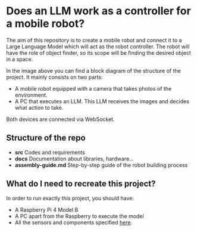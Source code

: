# Does an LLM work as a controller for a mobile robot?
The aim of this repository is to create a mobile robot and connect it to a Large Language Model which will act as the robot controller. The robot will have the role of object finder, so its scope will be finding the desired object in a space.

In the image above you can find a block diagram of the structure of the project.
It mainly consists on two parts:
- A mobile robot equipped with a camera that takes photos of the environment.
- A PC that executes an LLM. This LLM receives the images and decides what action to take.

Both devices are connected via WebSocket.

## Structure of the repo
- **src** Codes and requirements
- **docs** Documentation about libraries, hardware...
- **assembly-guide.md** Step-by-step guide of the robot building process

## What do I need to recreate this project?
In order to run exactly this project, you should have:
- A Raspberry Pi 4 Model B
- A PC apart from the Raspberry to execute the model
- All the sensors and components specified [here](assembly-tutorial.md).
